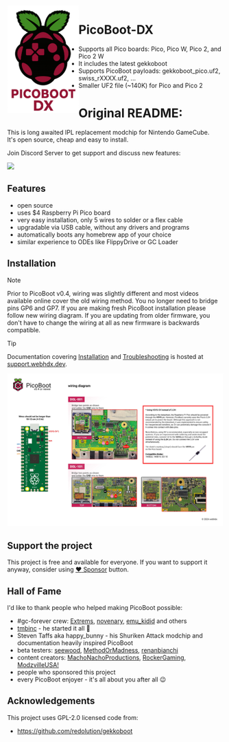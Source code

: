 <img src="/assets/images/PicoBoot-DX.png" alt="PicoBoot-DX" align="left" style="height: 250px;"/>

# PicoBoot-DX

* Supports all Pico boards: Pico, Pico W, Pico 2, and Pico 2 W
* It includes the latest gekkoboot
* Supports PicoBoot payloads: gekkoboot_pico.uf2, swiss_rXXXX.uf2, ...
* Smaller UF2 file (~140K) for Pico and Pico 2

# 
# Original README:

This is long awaited IPL replacement modchip for Nintendo GameCube.<br />
It's open source, cheap and easy to install.

Join Discord Server to get support and discuss new features:

[![](https://dcbadge.vercel.app/api/server/fEhyWRPCmb)](https://click.webhdx.dev/discord)

## Features
* open source
* uses $4 Raspberry Pi Pico board
* very easy installation, only 5 wires to solder or a flex cable
* upgradable via USB cable, without any drivers and programs
* automatically boots any homebrew app of your choice
* similar experience to ODEs like FlippyDrive or GC Loader

## Installation

> [!NOTE]
> Prior to PicoBoot v0.4, wiring was slightly different and most videos available online cover the old wiring method. You no longer need to bridge pins GP6 and GP7. If you are making fresh PicoBoot installation please follow new wiring diagram. If you are updating from older firmware, you don't have to change the wiring at all as new firmware is backwards compatible.

> [!TIP]
> Documentation covering [Installation](https://support.webhdx.dev/gc/picoboot/installation-guide) and [Troubleshooting](https://support.webhdx.dev/gc/picoboot/troubleshooting) is hosted at [support.webhdx.dev](https://support.webhdx.dev/gc/picoboot).

![Wiring diagram](assets/images/Wiring%20diagram%202.jpg)

## Support the project

This project is free and available for everyone. If you want to support it anyway, consider using [:heart: Sponsor](https://github.com/sponsors/webhdx) button.

## Hall of Fame

I'd like to thank people who helped making PicoBoot possible:
* #gc-forever crew: [Extrems](https://github.com/Extrems), [novenary](https://github.com/9ary), [emu_kidid](https://github.com/emukidid) and others 
* [tmbinc](https://github.com/tmbinc) - he started it all 🙏 
* Steven Taffs aka happy_bunny - his Shuriken Attack modchip and documentation heavily inspired PicoBoot
* beta testers: [seewood](https://github.com/seewood), [MethodOrMadness](https://github.com/MethodOrMadness), [renanbianchi](https://github.com/renanbianchi)
* content creators: [MachoNachoProductions](https://www.youtube.com/c/MachoNachoProductions), [RockerGaming](https://www.youtube.com/c/RockerGaming), [ModzvilleUSA!](https://www.youtube.com/c/ModzvilleUSA)
* people who sponsored this project
* every PicoBoot enjoyer - it's all about you after all 😉

## Acknowledgements

This project uses GPL-2.0 licensed code from:
 * https://github.com/redolution/gekkoboot
